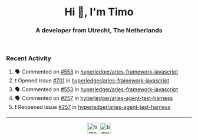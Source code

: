 <h1 align="center">Hi 👋, I'm Timo</h1>
<h3 align="center">A developer from Utrecht, The Netherlands</h3>
<br/>
<!-- https://github.com/rahuldkjain/github-profile-readme-generator --!>

<!--  <p align="left"><img src="https://github-readme-stats.vercel.app/api?username=timoglastra&show_icons=true&count_private=true&" alt="timoglastra" /></p> --!>

<!--
Github language stats
<p align="left"><img src="https://github-readme-stats.vercel.app/api/top-langs/?username=timoglastra&layout=compact" alt="timoglastra" /><p>
-->

<!-- Codestats language stats -->
<!-- <p align="left"><img src="https://codestats-readme.vercel.app/api/top-langs/?username=timoglastra&layout=compact&language_count=12" alt="timoglastra" /><p>    --!>
  
<h3>Recent Activity</h3>

<!--START_SECTION:activity-->
1. 🗣 Commented on [#553](https://github.com/hyperledger/aries-framework-javascript/issues/553) in [hyperledger/aries-framework-javascript](https://github.com/hyperledger/aries-framework-javascript)
2. ❗️ Opened issue [#701](https://github.com/hyperledger/aries-framework-javascript/issues/701) in [hyperledger/aries-framework-javascript](https://github.com/hyperledger/aries-framework-javascript)
3. 🗣 Commented on [#553](https://github.com/hyperledger/aries-framework-javascript/issues/553) in [hyperledger/aries-framework-javascript](https://github.com/hyperledger/aries-framework-javascript)
4. 🗣 Commented on [#257](https://github.com/hyperledger/aries-agent-test-harness/issues/257) in [hyperledger/aries-agent-test-harness](https://github.com/hyperledger/aries-agent-test-harness)
5. ❗️ Reopened issue [#257](https://github.com/hyperledger/aries-agent-test-harness/issues/257) in [hyperledger/aries-agent-test-harness](https://github.com/hyperledger/aries-agent-test-harness)
<!--END_SECTION:activity-->

---

<p align="center">
<a href="https://twitter.com/timoglastra" target="blank"><img align="center" src="https://cdn.jsdelivr.net/npm/simple-icons@3.0.1/icons/twitter.svg" alt="timoglastra" height="30" width="30" /></a>
<a href="https://linkedin.com/in/timoglastra" target="blank"><img align="center" src="https://cdn.jsdelivr.net/npm/simple-icons@3.0.1/icons/linkedin.svg" alt="timoglastra" height="30" width="30" /></a>
</p>




